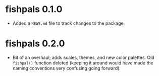 # fishpals 0.1.0

* Added a `NEWS.md` file to track changes to the package.



# fishpals 0.2.0

* Bit of an overhaul; adds scales, themes, and new color palettes.  Old `fishpal()` function deleted (keeping it around would have made the naming conventions very confusing going forward).
